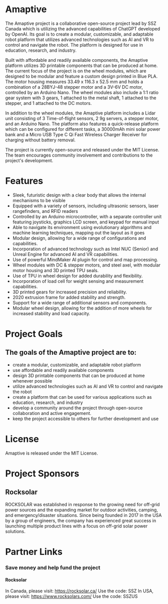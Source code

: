 # Amaptive
The Amaptive project is a collaborative open-source project lead by SSZ Canada which is utilizing the advanced capabilities of ChatGPT developed by OpenAI. Its goal is to create a modular, customizable, and adaptable robot platform that utilizes advanced technologies such as AI and VR to control and navigate the robot. The platform is designed for use in education, research, and industry.

Built with affordable and readily available components, the Amaptive platform utilizes 3D printable components that can be produced at home. The current focus of the project is on the wheel modules, which are designed to be modular and feature a custom design printed in Blue PLA. The motor housing measures 33.49 x 116.3 x 52.5 mm and holds a combination of a 28BYJ-48 stepper motor and a 3V-6V DC motor, controlled by an Arduino Nano. The wheel modules also include a 1:1 ratio gear system with 3 gears, 1 attached to the metal shaft, 1 attached to the stepper, and 1 attached to the DC motors.

In addition to the wheel modules, the Amaptive platform includes a Lidar unit consisting of 3 Time-of-flight sensors, 2 9g servers, a stepper motor, and an Arduino Nano. The platform also features a quick-release platform which can be configured for different tasks, a 30000mAh mini solar power bank and a Micro USB Type C Qi Fast Wireless Charger Receiver for charging without battery removal.

The project is currently open-source and released under the MIT License. The team encourages community involvement and contributions to the project's development.

# Features

- Sleek, futuristic design with a clear body that allows the internal mechanisms to be visible
- Equipped with a variety of sensors, including ultrasonic sensors, laser rangefinders, and RFID readers
- Controlled by an Arduino microcontroller, with a separate controller unit featuring joysticks, graphics LCD screen, and keypad for manual input
- Able to navigate its environment using evolutionary algorithms and machine learning techniques, mapping out the layout as it goes
- Modular design, allowing for a wide range of configurations and capabilities.
- Incorporation of advanced technology such as Intel NUC (Senior) and Unreal Engine for advanced AI and VR capabilities.
- Use of powerful MindMaker AI plugin for control and map processing.
- Wheel modules with DC & stepper motors, and steel axel, with modular motor housing and 3D printed TPU seals.
- Use of TPU in wheel design for added durability and flexibility.
- Incorporation of load cell for weight sensing and measurement capabilities.
- 3D printed gears for increased precision and reliability.
- 2020 extrusion frame for added stability and strength.
- Support for a wide range of additional sensors and components.
- Modular wheel design, allowing for the addition of more wheels for increased stability and load capacity.

# Project Goals
## The goals of the Amaptive project are to:

- create a modular, customizable, and adaptable robot platform
- use affordable and readily available components
- design 3D printable components that can be produced at home whenever possible
- utilize advanced technologies such as AI and VR to control and navigate the robot
- create a platform that can be used for various applications such as education, research, and industry
- develop a community around the project through open-source collaboration and active engagement.
- keep the project accessible to others for further development and use

# License
Amaptive is released under the MIT License.

# Project Sponsors

## Rocksolar
ROCKSOLAR was established in response to the growing need for off-grid power sources and the expanding market for outdoor activities, camping, and emergency/disaster situations. Since being founded in 2017 in the USA by a group of engineers, the company has experienced great success in launching multiple product lines with a focus on off-grid solar power solutions. 

# Partner Links 
### Save money and help fund the project

#### Rocksolar
In Canada, please visit:
https://rocksolar.ca/
Use the code: SSZ
In USA, please visit:
https://www.rocksolars.com/
Use the code: SSZUS
